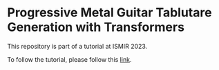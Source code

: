 # Progressive Metal Guitar Tablutare Generation with Transformers

This repository is part of a tutorial at ISMIR 2023.

To follow the tutorial, please follow this [link](https://githubtocolab.com/otnemrasordep/progGP-ismir2023/blob/main/progmetaltabgenerator_ismir2023tutorial.ipynb).
